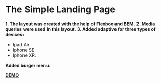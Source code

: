 # The Simple Landing Page #

__1. The layout was created with the help of Flexbox and BEM.__
__2. Media queries were used in this layout.__
__3. Added adaptive for three types of devices:__
* Ipad Air
* Iphone SE
* Iphone XR.

__Added burger menu.__


__[DEMO](https://nikitalugovskih.github.io/landing-page/ "Необязательная подсказка")__
